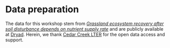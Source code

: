 # Data preparation
The data for this workshop stem from [*Grassland ecosystem recovery after soil disturbance depends on nutrient supply rate*](https://onlinelibrary.wiley.com/doi/abs/10.1111/ele.13591) and are publicly available at [Dryad](https://datadryad.org/stash/dataset/doi:10.5061/dryad.83bk3j9pc).
Herein, we thank [Cedar Creek LTER](https://www.cedarcreek.umn.edu/) for the open data access and support.
